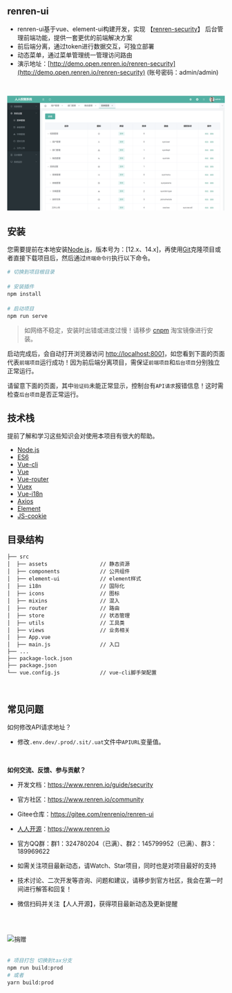 ## renren-ui
- renren-ui基于vue、element-ui构建开发，实现 【[renren-security](https://gitee.com/renrenio/renren-security)】 后台管理前端功能，提供一套更优的前端解决方案
- 前后端分离，通过token进行数据交互，可独立部署
- 动态菜单，通过菜单管理统一管理访问路由
- 演示地址：[http://demo.open.renren.io/renren-security](http://demo.open.renren.io/renren-security) (账号密码：admin/admin)

<br> 

![输入图片说明](public/1.png)

## 安装

您需要提前在本地安装[Node.js](https://nodejs.org/en/)，版本号为：[12.x、14.x]，再使用[Git](https://git-scm.com/)克隆项目或者直接下载项目后，然后通过`终端命令行`执行以下命令。

```bash
# 切换到项目根目录

# 安装插件
npm install

# 启动项目
npm run serve
```

> 如网络不稳定，安装时出错或进度过慢！请移步 [cnpm](https://npmmirror.com/) 淘宝镜像进行安装。

启动完成后，会自动打开浏览器访问 [http://localhost:8001](http://localhost:8001)，如您看到下面的页面代表`前端项目`运行成功！因为前后端分离项目，需保证`前端项目`和`后台项目`分别独立正常运行。

请留意下面的页面，其中`验证码`未能正常显示，控制台有`API请求`报错信息！这时需检查`后台项目`是否正常运行。


## 技术栈

提前了解和学习这些知识会对使用本项目有很大的帮助。

* [Node.js](https://nodejs.org/)
* [ES6](http://es6.ruanyifeng.com/)
* [Vue-cli](https://github.com/vuejs/vue-cli)
* [Vue](https://cn.vuejs.org/)
* [Vue-router](https://router.vuejs.org/zh/)
* [Vuex](https://vuex.vuejs.org/zh/)
* [Vue-i18n](https://github.com/kazupon/vue-i18n)
* [Axios](https://github.com/axios/axios)
* [Element](https://element.eleme.cn/#/zh-CN)
* [JS-cookie](https://github.com/js-cookie/js-cookie)


## 目录结构

```
├── src                        
│  ├── assets                 // 静态资源
│  ├── components             // 公共组件
│  ├── element-ui             // element样式
│  ├── i18n                   // 国际化
│  ├── icons                  // 图标
│  ├── mixins                 // 混入
│  ├── router                 // 路由
│  ├── store                  // 状态管理
│  ├── utils                  // 工具类
│  ├── views                  // 业务相关
│  ├── App.vue
│  ├── main.js                // 入口
├── ...
├── package-lock.json
├── package.json
└── vue.config.js             // vue-cli脚手架配置
```

<br>

## 常见问题

如何修改API请求地址？
* 修改`.env.dev/.prod/.sit/.uat`文件中`APIURL`变量值。
<br>

**如何交流、反馈、参与贡献？**
- 开发文档：https://www.renren.io/guide/security
- 官方社区：https://www.renren.io/community
- Gitee仓库：https://gitee.com/renrenio/renren-ui
- [人人开源](https://www.renren.io)：https://www.renren.io
- 官方QQ群：群1：324780204（已满）、群2：145799952（已满）、群3：189969622
- 如需关注项目最新动态，请Watch、Star项目，同时也是对项目最好的支持
- 技术讨论、二次开发等咨询、问题和建议，请移步到官方社区，我会在第一时间进行解答和回复！
- 微信扫码并关注【人人开源】，获得项目最新动态及更新提醒<br>

  <br>
  <br>

![捐赠](http://cdn.renren.io/donate.jpg "捐赠")
<br>
<br>


```bash
# 项目打包 切换到tax分支
npm run build:prod
# 或者
yarn build:prod